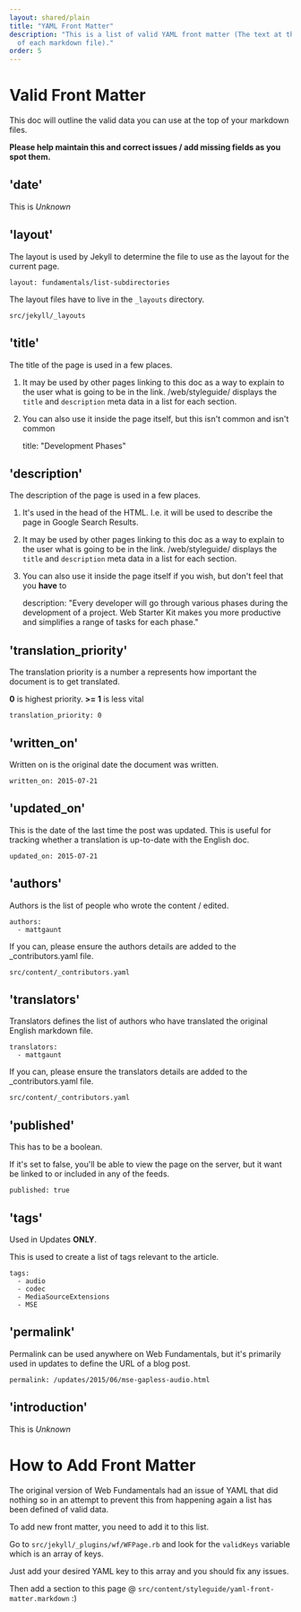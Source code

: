 ```yaml
---
layout: shared/plain
title: "YAML Front Matter"
description: "This is a list of valid YAML front matter (The text at the top
  of each markdown file)."
order: 5
---
```

# Valid Front Matter

This doc will outline the valid data you can use at the top of your markdown
files.

**Please help maintain this and correct issues / add missing fields as you
spot them.**

## 'date'

This is *Unknown*

## 'layout'

The layout is used by Jekyll to determine the file to use as the layout for the
current page.

    layout: fundamentals/list-subdirectories

The layout files have to live in the `_layouts` directory.

    src/jekyll/_layouts

## 'title'

The title of the page is used in a few places.

1. It may be used by other pages linking to this doc as a way to explain to the
user what is going to be in the link. /web/styleguide/ displays the `title` and
`description` meta data in a list for each section.
2. You can also use it inside the page itself, but this isn't common and
isn't common

    title: "Development Phases"

## 'description'

The description of the page is used in a few places.

1. It's used in the head of the HTML. I.e. it will be used to describe the page
in Google Search Results.
2. It may be used by other pages linking to this doc as a way to explain to the
user what is going to be in the link. /web/styleguide/ displays the `title` and
`description` meta data in a list for each section.
3. You can also use it inside the page itself if you wish, but don't feel
that you **have** to

    description: "Every developer will go through various phases during the
      development of a project. Web Starter Kit makes you more productive and
      simplifies a range of tasks for each phase."

## 'translation_priority'

The translation priority is a number a represents how important the document
is to get translated.

**0** is highest priority. **>= 1** is less vital

    translation_priority: 0

## 'written_on'

Written on is the original date the document was written.

    written_on: 2015-07-21

## 'updated_on'

This is the date of the last time the post was updated. This is useful
for tracking whether a translation is up-to-date with the English doc.


    updated_on: 2015-07-21

## 'authors'

Authors is the list of people who wrote the content / edited.

    authors:
      - mattgaunt

If you can, please ensure the authors details are added to the
_contributors.yaml file.

    src/content/_contributors.yaml

## 'translators'

Translators defines the list of authors who have translated the original English
markdown file.

    translators:
      - mattgaunt

If you can, please ensure the translators details are added to the
_contributors.yaml file.

    src/content/_contributors.yaml

## 'published'

This has to be a boolean.

If it's set to false, you'll be able to view the page on the server, but it
want be linked to or included in any of the feeds.

    published: true

## 'tags'

Used in Updates **ONLY**.

This is used to create a list of tags relevant to the article.

    tags:
      - audio
      - codec
      - MediaSourceExtensions
      - MSE

## 'permalink'

Permalink can be used anywhere on Web Fundamentals, but it's primarily used
in updates to define the URL of a blog post.

    permalink: /updates/2015/06/mse-gapless-audio.html

## 'introduction'

This is *Unknown*

# How to Add Front Matter

The original version of Web Fundamentals had an issue of YAML that did nothing
so in an attempt to prevent this from happening again a list has been defined
of valid data.

To add new front matter, you need to add it to this list.

Go to `src/jekyll/_plugins/wf/WFPage.rb` and look for the `validKeys` variable
which is an array of keys.

Just add your desired YAML key to this array and you should fix any issues.

Then add a section to this page @
`src/content/styleguide/yaml-front-matter.markdown` :)
